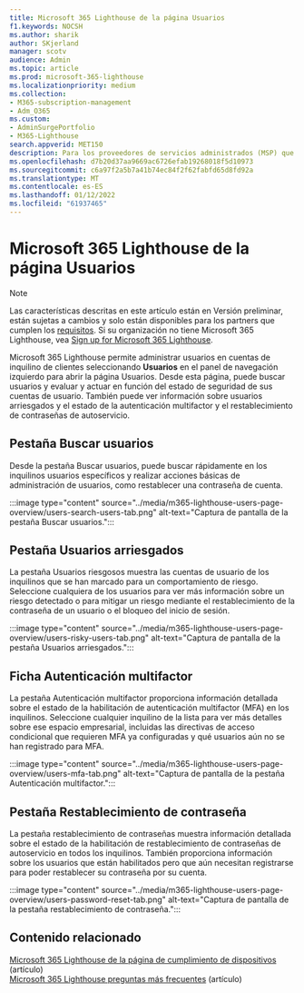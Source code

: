 ```yaml
---
title: Microsoft 365 Lighthouse de la página Usuarios
f1.keywords: NOCSH
ms.author: sharik
author: SKjerland
manager: scotv
audience: Admin
ms.topic: article
ms.prod: microsoft-365-lighthouse
ms.localizationpriority: medium
ms.collection:
- M365-subscription-management
- Adm_O365
ms.custom:
- AdminSurgePortfolio
- M365-Lighthouse
search.appverid: MET150
description: Para los proveedores de servicios administrados (MSP) que usan Microsoft 365 Lighthouse, obtenga información sobre la página Usuarios.
ms.openlocfilehash: d7b20d37aa9669ac6726efab19268018f5d10973
ms.sourcegitcommit: c6a97f2a5b7a41b74ec84f2f62fabfd65d8fd92a
ms.translationtype: MT
ms.contentlocale: es-ES
ms.lasthandoff: 01/12/2022
ms.locfileid: "61937465"
---
```

# <a name="microsoft-365-lighthouse-users-page-overview"></a>Microsoft 365 Lighthouse de la página Usuarios 

> [!NOTE]
> Las características descritas en este artículo están en Versión preliminar, están sujetas a cambios y solo están disponibles para los partners que cumplen los [requisitos](m365-lighthouse-requirements.md). Si su organización no tiene Microsoft 365 Lighthouse, vea [Sign up for Microsoft 365 Lighthouse](m365-lighthouse-sign-up.md).

Microsoft 365 Lighthouse permite administrar usuarios en cuentas de inquilino de clientes seleccionando **Usuarios** en el panel de navegación izquierdo para abrir la página Usuarios. Desde esta página, puede buscar usuarios y evaluar y actuar en función del estado de seguridad de sus cuentas de usuario. También puede ver información sobre usuarios arriesgados y el estado de la autenticación multifactor y el restablecimiento de contraseñas de autoservicio.  
  
## <a name="search-users-tab"></a>Pestaña Buscar usuarios  
  
Desde la pestaña Buscar usuarios, puede buscar rápidamente en los inquilinos usuarios específicos y realizar acciones básicas de administración de usuarios, como restablecer una contraseña de cuenta.

:::image type="content" source="../media/m365-lighthouse-users-page-overview/users-search-users-tab.png" alt-text="Captura de pantalla de la pestaña Buscar usuarios.":::

## <a name="risky-users-tab"></a>Pestaña Usuarios arriesgados

La pestaña Usuarios riesgosos muestra las cuentas de usuario de los inquilinos que se han marcado para un comportamiento de riesgo. Seleccione cualquiera de los usuarios para ver más información sobre un riesgo detectado o para mitigar un riesgo mediante el restablecimiento de la contraseña de un usuario o el bloqueo del inicio de sesión.

:::image type="content" source="../media/m365-lighthouse-users-page-overview/users-risky-users-tab.png" alt-text="Captura de pantalla de la pestaña Usuarios arriesgados.":::

## <a name="multifactor-authentication-tab"></a>Ficha Autenticación multifactor

La pestaña Autenticación multifactor proporciona información detallada sobre el estado de la habilitación de autenticación multifactor (MFA) en los inquilinos. Seleccione cualquier inquilino de la lista para ver más detalles sobre ese espacio empresarial, incluidas las directivas de acceso condicional que requieren MFA ya configuradas y qué usuarios aún no se han registrado para MFA.

:::image type="content" source="../media/m365-lighthouse-users-page-overview/users-mfa-tab.png" alt-text="Captura de pantalla de la pestaña Autenticación multifactor.":::

## <a name="password-reset-tab"></a>Pestaña Restablecimiento de contraseña

La pestaña restablecimiento de contraseñas muestra información detallada sobre el estado de la habilitación de restablecimiento de contraseñas de autoservicio en todos los inquilinos. También proporciona información sobre los usuarios que están habilitados pero que aún necesitan registrarse para poder restablecer su contraseña por su cuenta.

:::image type="content" source="../media/m365-lighthouse-users-page-overview/users-password-reset-tab.png" alt-text="Captura de pantalla de la pestaña restablecimiento de contraseña.":::

## <a name="related-content"></a>Contenido relacionado

[Microsoft 365 Lighthouse de la página de cumplimiento de dispositivos](m365-lighthouse-device-compliance-page-overview.md) (artículo)\
[Microsoft 365 Lighthouse preguntas más frecuentes](m365-lighthouse-faq.yml) (artículo)
